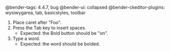 @bender-tags: 4.4.7, bug
@bender-ui: collapsed
@bender-ckeditor-plugins: wysiwygarea, tab, basicstyles, toolbar

1. Place caret after "Foo".
2. Press the Tab key to insert spaces.
	* Expected: the Bold button should be "on".
3. Type a word.
	* Expected: the word should be bolded.
